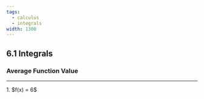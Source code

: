 ```yaml
---
tags:
  - calculus
  - integrals
width: 1300
---
```


## 6.1 Integrals

### Average Function Value

---

<grid drag="40 30" drop="topleft">
1. $f(x) = 6$
</grid>
